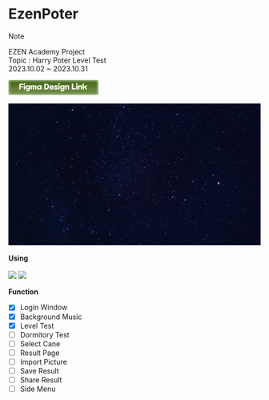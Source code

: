 # EzenPoter
>[!Note]
> EZEN Academy Project <br>
> Topic : Harry Poter Level Test <br>
> 2023.10.02 ~ 2023.10.31

[![N|Solid](./src/img/figma_link.png)](https://www.figma.com/file/Qabi5cjnytpGv1NdAGJHhy/EZEN-ACADEMY?type=design&node-id=258%3A28&mode=design&t=fNtvtYif6f7HWgXM-1)

![screenshot](./src/img/bg.png)

**Using**
<br><br>
<img src="https://img.shields.io/badge/React-61DAFB?style=for-the-badge&logo=React&logoColor=black">
<img src="https://img.shields.io/badge/Visual Studio Code-007ACC?style=for-the-badge&logo=Visual Studio Code&logoColor=white">

**Function**

- [x] Login Window
- [x] Background Music
- [x] Level Test
- [ ] Dormitory Test
- [ ] Select Cane
- [ ] Result Page
- [ ] Import Picture
- [ ] Save Result
- [ ] Share Result
- [ ] Side Menu

<br>
